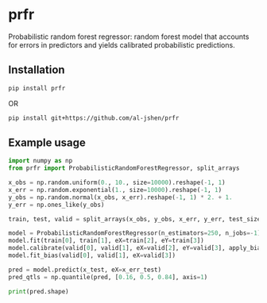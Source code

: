 # prfr

Probabilistic random forest regressor: random forest model that accounts for errors in predictors and yields calibrated probabilistic predictions.

## Installation

```bash
pip install prfr
```

OR

```bash
pip install git+https://github.com/al-jshen/prfr
```

## Example usage

```python
import numpy as np
from prfr import ProbabilisticRandomForestRegressor, split_arrays

x_obs = np.random.uniform(0., 10., size=10000).reshape(-1, 1)
x_err = np.random.exponential(1., size=10000).reshape(-1, 1)
y_obs = np.random.normal(x_obs, x_err).reshape(-1, 1) * 2. + 1.
y_err = np.ones_like(y_obs)

train, test, valid = split_arrays(x_obs, y_obs, x_err, y_err, test_size=0.2, valid_size=0.2)

model = ProbabilisticRandomForestRegressor(n_estimators=250, n_jobs=-1)
model.fit(train[0], train[1], eX=train[2], eY=train[3])
model.calibrate(valid[0], valid[1], eX=valid[2], eY=valid[3], apply_bias=False)
model.fit_bias(valid[0], valid[1], eX=valid[3])

pred = model.predict(x_test, eX=x_err_test)
pred_qtls = np.quantile(pred, [0.16, 0.5, 0.84], axis=1)

print(pred.shape)
```
